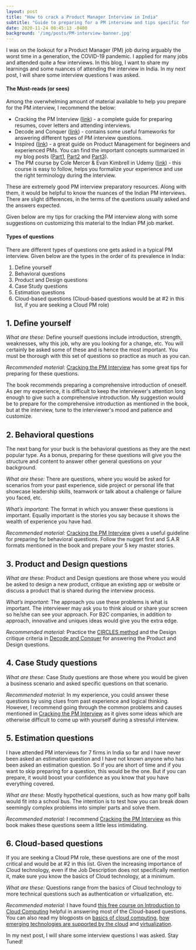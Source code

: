 ```yaml
---
layout: post
title: "How to crack a Product Manager Interview in India"
subtitle: "Guide to preparing for a PM interview and tips specific for India."
date: 2020-11-24 00:45:13 -0400
background: '/img/posts/PM-interview-banner.jpg'
---
```

I was on the lookout for a Product Manager (PM) job during arguably the worst time in a generation, the COVID-19 pandemic. I applied for many jobs and attended quite a few interviews. In this blog, I want to share my learnings and some nuances of attending the interview in India. In my next post, I will share some interview questions I was asked.

#### The Must-reads (or sees)
Among the overwhelming amount of material available to help you prepare for the PM interview, I recommend the below: 

* Cracking the PM Interview ([link](https://amzn.to/2UQ2DqS)) - a complete guide for preparing resumes, cover letters and attending interviews. 
* Decode and Conquer ([link](https://amzn.to/2URwteJ)) - contains some useful frameworks for answering different types of PM interview questions.
* Inspired ([link](https://amzn.to/3pQud5H)) - a great guide on Product Management for begineers and experienced PMs. You can find the important concepts summarized in my blog posts ([Part1](https://sheia.github.io/2020/03/24/Inspired1.html), [Part2](https://sheia.github.io/2020/03/27/Inspired2.html) and [Part3](https://sheia.github.io/2020/05/04/Inspired3.html)).
* The PM course by Cole Mercer & Evan Kimbrell in Udemy ([link](https://www.udemy.com/share/1013q2AkMdcFtRQ34=/)) - this course is easy to follow, helps you formalize your experience and use the right terminology during the interview. 

These are extremely good PM interview preparatory resources. Along with them, it would be helpful to know the nuances of the Indian PM interviews. There are slight differences, in the terms of the questions usually asked and the answers expected.

Given below are my tips for cracking the PM interview along with some suggestions on customizing this material to the Indian PM job market. 

#### Types of questions
There are different types of questions one gets asked in a typical PM interview. Given below are the types in the order of its prevalence in India:
  
1. Define yourself
2. Behavioral questions
3. Product and Design questions
4. Case Study questions
5. Estimation questions
6. Cloud-based questions (Cloud-based questions would be at #2 in this list, if you are seeking a Cloud PM role)

## 1. Define yourself
*What are these:* Define yourself questions include introduction, strength, weaknesses, why this job, why are you looking for a change, etc. You will certainly be asked some of these and is hence the most important. You must be thorough with this set of questions so practice as much as you can.

*Recommended material:* [Cracking the PM Interview](https://amzn.to/2UQ2DqS) has some great tips for preparing for these questions. 

The book recommends preparing a comprehensive introduction of oneself. As per my experience, it is difficult to keep the interviewer's attention long enough to give such a comprehensive introduction. My suggestion would be to prepare for the comprehensive introduction as mentioned in the book, but at the interview, tune to the interviewer's mood and patience and customize.

## 2. Behavioral questions
The next bang for your buck is the behavioral questions as they are the next popular type. As a bonus, preparing for these questions will give you the structure and content to answer other general questions on your background.

*What are these:* There are questions, where you would be asked for scenarios from your past experience, side project or personal life that showcase leadership skills, teamwork or talk about a challenge or failure you faced, etc. 

*What’s important:* The format in which you answer these questions is important. Equally important is the stories you say because it shows the wealth of experience you have had. 

*Recommended material:* [Cracking the PM Interview](https://amzn.to/2UQ2DqS) gives a useful guideline for preparing for behavioral questions. Follow the nugget first and S.A.R formats mentioned in the book and prepare your 5 key master stories.

## 3. Product and Design questions
*What are these:* Product and Design questions are those where you would be asked to design a new product, critique an existing app or website or discuss a product that is shared during the interview process. 

*What’s important:* The approach you use these problems is what is important. The interviewer may ask you to think aloud or share your screen so he/she can see your approach. For B2C companies, in addition to approach, innovative and uniques ideas would give you the extra edge.

*Recommended material:* Practice the [CIRCLES method](https://www.impactinterview.com/2016/06/circles-method-product-design-framework/) and the Design critique criteria in [Decode and Conquer](https://amzn.to/2URwteJ) for answering the Product and Design questions.


## 4. Case Study questions
*What are these:* Case Study questions are those where you would be given a business scenario and asked specific questions on that scenario.

*Recommended material:* In my experience, you could answer these questions by using clues from past experience and logical thinking. However, I recommend going through the common problems and causes mentioned in [Cracking the PM Interview](https://amzn.to/2UQ2DqS) as it gives some ideas which are otherwise difficult to come up with yourself during a stressful interview. 

## 5. Estimation questions
I have attended PM interviews for 7 firms in India so far and I have never been asked an estimation question and I have not known anyone who has been asked an estimation question. So if you are short of time and if you want to skip preparing for a question, this would be the one. But if you can prepare, it would boost your confidence as you know that you have everything covered. 

*What are these:* Mostly hypothetical questions, such as how many golf balls would fit into a school bus. The intention is to test how you can break down seemingly complex problems into simpler parts and solve them.

*Recommended material:* I recommend [Cracking the PM Interview](https://amzn.to/2UQ2DqS) as this book makes these questions seem a little less intimidating. 

## 6. Cloud-based questions
If you are seeking a Cloud PM role, these questions are one of the most critical and would be at #2 in this list. Given the increasing importance of Cloud technology, even if the Job Description does not specifically mention it, make sure you know the basics of Cloud technology, at a minimum.

*What are these:* Questions range from the basics of Cloud technology to more technical questions such as authentication or virtualization, etc.

*Recommended material:* I have found [this free course on Introduction to Cloud Computing](https://courses.edx.org/courses/course-v1:IBM+CC0101EN+2T2020/course/) helpful in answering most of the Cloud-based questions. You can also read my blogposts on [basics of cloud computing](https://sheia.github.io/2020/09/30/cloudcomputing.html), [how emerging technologies are supported by the cloud](https://sheia.github.io/2020/10/03/cloudcomputingandemergingtech.html) and [virtualization](https://sheia.github.io/2020/11/07/virtualization.html). 



In my next post, I will share some interview questions I was asked. Stay Tuned!
